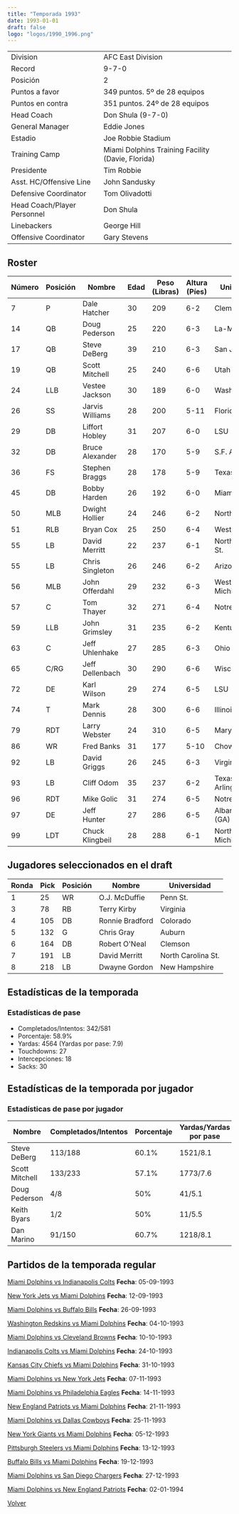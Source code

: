```yaml
---
title: "Temporada 1993"
date: 1993-01-01
draft: false
logo: "logos/1990_1996.png"
---
```


|                      |                      |
|-------------------------|---------------------------|
| Division               | AFC East Division            |
| Record                 | 9-7-0              |
| Posición               | 2            |
| Puntos a favor         | 349 puntos. 5º de 28 equipos           |
| Puntos en contra       | 351 puntos. 24º de 28 equipos       |
| Head Coach             | Don Shula (9-7-0)               |
| General Manager        | Eddie Jones      |
| Estadio                | Joe Robbie Stadium             |
| Training Camp          | Miami Dolphins Training Facility (Davie, Florida)        |
| Presidente | Tim Robbie |
| Asst. HC/Offensive Line | John Sandusky |
| Defensive Coordinator | Tom Olivadotti |
| Head Coach/Player Personnel | Don Shula |
| Linebackers | George Hill |
| Offensive Coordinator | Gary Stevens |


## Roster

| Número | Posición | Nombre           | Edad | Peso (Libras) | Altura (Píes) | Universidad          |
|--------|----------|------------------|------|---------------|---------------|----------------------|
| 7 | P | Dale Hatcher | 30 | 209 | 6-2 | Clemson |
| 14 | QB | Doug Pederson | 25 | 220 | 6-3 | La-Monroe |
| 17 | QB | Steve DeBerg | 39 | 210 | 6-3 | San Jose St. |
| 19 | QB | Scott Mitchell | 25 | 240 | 6-6 | Utah |
| 24 | LLB | Vestee Jackson | 30 | 189 | 6-0 | Washington |
| 26 | SS | Jarvis Williams | 28 | 200 | 5-11 | Florida |
| 29 | DB | Liffort Hobley | 31 | 207 | 6-0 | LSU |
| 32 | DB | Bruce Alexander | 28 | 170 | 5-9 | S.F. Austin |
| 36 | FS | Stephen Braggs | 28 | 178 | 5-9 | Texas |
| 45 | DB | Bobby Harden | 26 | 192 | 6-0 | Miami (FL) |
| 50 | MLB | Dwight Hollier | 24 | 246 | 6-2 | North Carolina |
| 51 | RLB | Bryan Cox | 25 | 250 | 6-4 | Western Illinois |
| 55 | LB | David Merritt | 22 | 237 | 6-1 | North Carolina St. |
| 55 | LB | Chris Singleton | 26 | 246 | 6-2 | Arizona |
| 56 | MLB | John Offerdahl | 29 | 232 | 6-3 | Western Michigan |
| 57 | C | Tom Thayer | 32 | 271 | 6-4 | Notre Dame |
| 59 | LLB | John Grimsley | 31 | 235 | 6-2 | Kentucky |
| 63 | C | Jeff Uhlenhake | 27 | 285 | 6-3 | Ohio St. |
| 65 | C/RG | Jeff Dellenbach | 30 | 290 | 6-6 | Wisconsin |
| 72 | DE | Karl Wilson | 29 | 274 | 6-5 | LSU |
| 74 | T | Mark Dennis | 28 | 300 | 6-6 | Illinois |
| 79 | RDT | Larry Webster | 24 | 310 | 6-5 | Maryland |
| 86 | WR | Fred Banks | 31 | 177 | 5-10 | Chowan,Liberty |
| 92 | LB | David Griggs | 26 | 245 | 6-3 | Virginia |
| 93 | LB | Cliff Odom | 35 | 237 | 6-2 | Texas-Arlington |
| 96 | RDT | Mike Golic | 31 | 274 | 6-5 | Notre Dame |
| 97 | DE | Jeff Hunter | 27 | 286 | 6-5 | Albany State (GA) |
| 99 | LDT | Chuck Klingbeil | 28 | 288 | 6-1 | Northern Michigan |


## Jugadores seleccionados en el draft

| Ronda | Pick | Posición | Nombre           | Universidad          |
|-------|------|----------|------------------|----------------------|
| 1 | 25 | WR | O.J. McDuffie | Penn St. |
| 3 | 78 | RB | Terry Kirby | Virginia |
| 4 | 105 | DB | Ronnie Bradford | Colorado |
| 5 | 132 | G | Chris Gray | Auburn |
| 6 | 164 | DB | Robert O'Neal | Clemson |
| 7 | 191 | LB | David Merritt | North Carolina St. |
| 8 | 218 | LB | Dwayne Gordon | New Hampshire |


## Estadísticas de la temporada
### Estadísticas de pase
* Completados/Intentos: 342/581
* Porcentaje: 58.9%
* Yardas: 4564 (Yardas por pase: 7.9)
* Touchdowns: 27
* Intercepciones: 18
* Sacks: 30

## Estadísticas de la temporada por jugador
### Estadísticas de pase por jugador
| Nombre | Completados/Intentos | Porcentaje | Yardas/Yardas por pase | TDs | Intercepciones | Sacks |
|--------|----------------------|------------|------------------------|-----|----------------|-------|
| Steve DeBerg | 113/188 | 60.1% | 1521/8.1 | 6 | 7 | 15 |
| Scott Mitchell | 133/233 | 57.1% | 1773/7.6 | 12 | 8 | 7 |
| Doug Pederson | 4/8 | 50% | 41/5.1 | 0 | 0 | 1 |
| Keith Byars | 1/2 | 50% | 11/5.5 | 1 | 0 | 0 |
| Dan Marino | 91/150 | 60.7% | 1218/8.1 | 8 | 3 | 7 |


## Partidos de la temporada regular

[Miami Dolphins vs Indianapolis Colts](/historia/partidos/mia-ind-19930905) **Fecha**: 05-09-1993

[New York Jets vs Miami Dolphins](/historia/partidos/nyj-mia-19930912) **Fecha**: 12-09-1993

[Miami Dolphins vs Buffalo Bills](/historia/partidos/mia-buf-19930926) **Fecha**: 26-09-1993

[Washington Redskins vs Miami Dolphins](/historia/partidos/was-mia-19931004) **Fecha**: 04-10-1993

[Miami Dolphins vs Cleveland Browns](/historia/partidos/mia-cle-19931010) **Fecha**: 10-10-1993

[Indianapolis Colts vs Miami Dolphins](/historia/partidos/ind-mia-19931024) **Fecha**: 24-10-1993

[Kansas City Chiefs vs Miami Dolphins](/historia/partidos/kc-mia-19931031) **Fecha**: 31-10-1993

[Miami Dolphins vs New York Jets](/historia/partidos/mia-nyj-19931107) **Fecha**: 07-11-1993

[Miami Dolphins vs Philadelphia Eagles](/historia/partidos/mia-phi-19931114) **Fecha**: 14-11-1993

[New England Patriots vs Miami Dolphins](/historia/partidos/ne-mia-19931121) **Fecha**: 21-11-1993

[Miami Dolphins vs Dallas Cowboys](/historia/partidos/mia-dal-19931125) **Fecha**: 25-11-1993

[New York Giants vs Miami Dolphins](/historia/partidos/nyg-mia-19931205) **Fecha**: 05-12-1993

[Pittsburgh Steelers vs Miami Dolphins](/historia/partidos/pit-mia-19931213) **Fecha**: 13-12-1993

[Buffalo Bills vs Miami Dolphins](/historia/partidos/buf-mia-19931219) **Fecha**: 19-12-1993

[Miami Dolphins vs San Diego Chargers](/historia/partidos/mia-sd-19931227) **Fecha**: 27-12-1993

[Miami Dolphins vs New England Patriots](/historia/partidos/mia-ne-19940102) **Fecha**: 02-01-1994





[Volver](/historia)